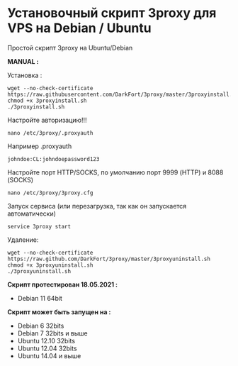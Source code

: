 Установочный скрипт 3proxy для VPS на Debian / Ubuntu
======================================================

Простой скрипт 3proxy на Ubuntu/Debian

**MANUAL :**

Установка :

    wget --no-check-certificate https://raw.githubusercontent.com/DarkFort/3proxy/master/3proxyinstall.sh
    chmod +x 3proxyinstall.sh
    ./3proxyinstall.sh

Настройте авторизацию!!! 

    nano /etc/3proxy/.proxyauth
	
Например .proxyauth

    johndoe:CL:johndoepassword123

Настройте порт HTTP/SOCKS, по умолчанию порт 9999 (HTTP) и 8088 (SOCKS)

    nano /etc/3proxy/3proxy.cfg
    

Запуск сервиса (или перезагрузка, так как он запускается автоматически)

    service 3proxy start
	
Удаление:

	wget --no-check-certificate https://raw.github.com/DarkFort/3proxy/master/3proxyuninstall.sh
	chmod +x 3proxyuninstall.sh
	./3proxyuninstall.sh

**Скрипт протестирован 18.05.2021 :**

- Debian 11 64bit

**Скрипт может быть запущен на :**
- Debian 6 32bits
- Debian 7 32bits и выше
- Ubuntu 12.10 32bits
- Ubuntu 12.04 32bits
- Ubuntu 14.04 и выше
